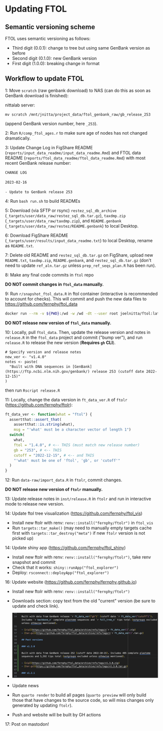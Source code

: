 # Updating FTOL

## Semantic versioning scheme

FTOL uses semantic versioning as follows:

- Third digit (0.0.1): change to tree but using same GenBank version as before
- Second digit (0.1.0): new GenBank version
- First digit (1.0.0): breaking change in format

## Workflow to update FTOL

1: Move `scratch` (raw genbank download) to NAS (can do this as soon as GenBank download is finished):

nittalab server:

```
mv scratch /mnt/jnitta/project_data/ftol_genbank_raw/gb_release_253
```

(append GenBank version number, here `_253`).

2: Run `R/comp_ftol_ages.r` to make sure age of nodes has not changed dramatically.

3: Update Change Log in FigShare README (`reports/input_data_readme/input_data_readme.Rmd`) and FTOL data README (`reports/ftol_data_readme/ftol_data_readme.Rmd`) with most recent GenBank release number:

```
CHANGE LOG

2023-02-16

- Update to GenBank release 253
```

4: Run `bash run.sh` to build READMEs

5: Download (via SFTP or rsync) `restez_sql_db_archive` (`_targets/user/data_raw/restez_sql_db.tar.gz`), `taxdmp.zip` (`_targets/user/data_raw/taxdmp.zip`), and `README.genbank` (`_targets/user/data_raw/restez/README.genbank`) to local Desktop.

6: Download FigShare README (`_targets/user/results/input_data_readme.txt`) to local Desktop, rename as `README.txt`.

7: Delete old README and `restez_sql_db.tar.gz` on FigShare, upload new `README.txt`, `taxdmp.zip`, `README.genbank`, and `restez_sql_db.tar.gz` (don't need to update `ref_aln.tar.gz` unless `prep_ref_seqs_plan.R` has been run).

8: Make any final code commits in `ftol` repo

**DO NOT commit changes in `ftol_data` manually.**

9: Run `r/snapshot_ftol_data.R` in ftol container (interactive is recommended to account for checks). This will commit and push the new data files to https://github.com/fernphy/ftol_data

```bash
docker run --rm -v ${PWD}:/wd -w /wd -dt --user root joelnitta/ftol:latest
```

**DO NOT release new version of `ftol_data` manually.**

10: Locally, pull `ftol_data`. Then, update the release version and notes in `release.R` in the `ftol_data` project and commit ("bump ver"), and run `release.R` to release the new version (**Requires `gh` CLI**).

```
# Specify version and release notes
new_ver <- "v1.4.0"
notes <- paste(
  "Built with DNA sequences in [GenBank](https://ftp.ncbi.nlm.nih.gov/genbank/) release 253 (cutoff date 2022-12-15)"
)
```

then run `Rscript release.R`

11: Locally, change the data version in `ft_data_ver.R` of `ftolr` (https://github.com/fernphy/ftolr):

```r
ft_data_ver <- function(what = "ftol") {
  assertthat::assert_that(
    assertthat::is.string(what),
    msg = "'what' must be a character vector of length 1")
  switch(
    what,
    ftol = "1.4.0", # <-- THIS (must match new release number)
    gb = "253", # <-- THIS
    cutoff = "2022-12-15", # <-- and THIS
    "'what' must be one of 'ftol', 'gb', or 'cutoff'"
  )
}
```

12: Run `data-raw/import_data.R` in `ftolr`, commit changes.

**DO NOT release new version of `ftolr` manually.**

13: Update release notes in `inst/release.R` in `ftolr` and run in interactive mode to release new version.

14: Update ftol tree visualization (https://github.com/fernphy/ftol_vis)

  - Install new ftolr with renv: `renv::install("fernphy/ftolr")` in `ftol_vis`
  - Run `targets::tar_make()` (may need to manually empty targets cache first with `targets::tar_destroy("meta")` if new `ftolr` version is not picked up)

14: Update shiny app (https://github.com/fernphy/ftol_shiny)

  - Install new ftolr with renv: `renv::install("fernphy/ftolr")`, take renv snapshot and commit
  - Check that it works: `shiny::runApp("ftol_explorer")`
  - Deploy: `rsconnect::deployApp("ftol_explorer")`

16: Update website (https://github.com/fernphy/fernphy.github.io)

  - Install new ftolr with renv: `renv::install("fernphy/ftolr")`

  - Downloads section: copy text from the old "current" version (be sure to update and check link).

  - ![](website-code.png)

  - Update news

  - Run `quarto render` to build all pages (`quarto preview` will only build those that have changes to the source code, so will miss changes only generated by updating `ftolr`).

  - Push and website will be built by GH actions

17: Post on mastodon!